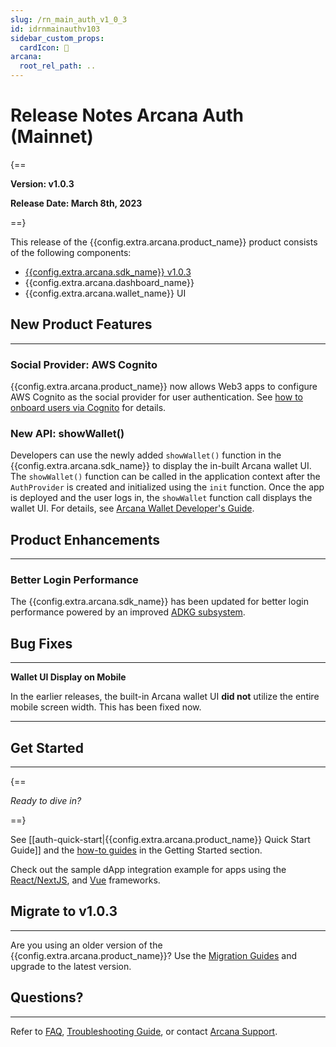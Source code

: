 ```yaml
---
slug: /rn_main_auth_v1_0_3
id: idrnmainauthv103
sidebar_custom_props:
  cardIcon: 🏁
arcana:
  root_rel_path: ..
---
```


# Release Notes Arcana Auth (Mainnet)

{==

**Version: v1.0.3**

**Release Date: March 8th, 2023**

==}

This release of the {{config.extra.arcana.product_name}} product consists of the following components:

* [{{config.extra.arcana.sdk_name}} v1.0.3](https://www.npmjs.com/package/@arcana/auth/v/1.0.3)
* {{config.extra.arcana.dashboard_name}}
* {{config.extra.arcana.wallet_name}} UI

## New Product Features

---

### Social Provider: AWS Cognito

{{config.extra.arcana.product_name}} now allows Web3 apps to configure AWS Cognito as the social provider for user authentication. See [how to onboard users via Cognito]({{page.meta.arcana.root_rel_path}}/howto/plug_idm/wallet_cognito_oauth.md) for details.

### New API: showWallet()

Developers can use the newly added `showWallet()` function in the {{config.extra.arcana.sdk_name}} to display the in-built Arcana wallet UI. The `showWallet()` function can be called in the application context after the `AuthProvider` is created and initialized using the `init` function. Once the app is deployed and the user logs in, the `showWallet` function call displays the wallet UI. For details, see [Arcana Wallet Developer's Guide]({{page.meta.arcana.root_rel_path}}/howto/arcana_wallet/index.md).

## Product Enhancements

---

### Better Login Performance

The {{config.extra.arcana.sdk_name}} has been updated for better login performance powered by an improved [ADKG subsystem](https://github.com/arcana-network/adkg/releases).

## Bug Fixes

---

**Wallet UI Display on Mobile**

In the earlier releases, the built-in Arcana wallet UI **did not** utilize the entire mobile screen width. This has been fixed now.

---

## Get Started

---

{==

*Ready to dive in?* 

==}

See [[auth-quick-start|{{config.extra.arcana.product_name}} Quick Start Guide]] and the [how-to guides]({{page.meta.arcana.root_rel_path}}/howto/index.md) in the Getting Started section. 

Check out the sample dApp integration example for apps using the [React/NextJS]({{page.meta.arcana.root_rel_path}}/howto/integrate_auth/integrate_wallet_react.md), and [Vue](https://github.com/arcana-network/basic-storage-wallet-integration) frameworks.


## Migrate to v1.0.3

---

Are you using an older version of the {{config.extra.arcana.product_name}}? Use the [Migration Guides]({{page.meta.arcana.root_rel_path}}/migration/index.md) and upgrade to the latest version.

## Questions? 

---

Refer to [FAQ]({{page.meta.arcana.root_rel_path}}/faq/faq_gen.md), [Troubleshooting Guide]({{page.meta.arcana.root_rel_path}}/troubleshooting.md), or contact [Arcana Support]({{page.meta.arcana.root_rel_path}}/support.md).
